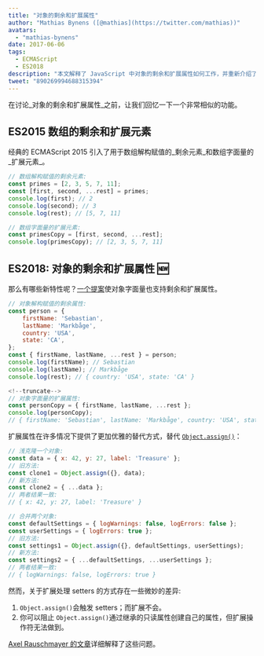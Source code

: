 ```yaml
---
title: "对象的剩余和扩展属性"
author: "Mathias Bynens ([@mathias](https://twitter.com/mathias))"
avatars:
  - "mathias-bynens"
date: 2017-06-06
tags:
  - ECMAScript
  - ES2018
description: "本文解释了 JavaScript 中对象的剩余和扩展属性如何工作，并重新介绍了数组的剩余和扩展元素。"
tweet: "890269994688315394"
---
```

在讨论_对象的剩余和扩展属性_之前，让我们回忆一下一个非常相似的功能。

## ES2015 数组的剩余和扩展元素

经典的 ECMAScript 2015 引入了用于数组解构赋值的_剩余元素_和数组字面量的_扩展元素_。

```js
// 数组解构赋值的剩余元素:
const primes = [2, 3, 5, 7, 11];
const [first, second, ...rest] = primes;
console.log(first); // 2
console.log(second); // 3
console.log(rest); // [5, 7, 11]

// 数组字面量的扩展元素:
const primesCopy = [first, second, ...rest];
console.log(primesCopy); // [2, 3, 5, 7, 11]
```

<feature-support chrome="47"
                 firefox="16"
                 safari="8"
                 nodejs="6"
                 babel="yes"></feature-support>

## ES2018: 对象的剩余和扩展属性 🆕

那么有哪些新特性呢？[一个提案](https://github.com/tc39/proposal-object-rest-spread)使对象字面量也支持剩余和扩展属性。

```js
// 对象解构赋值的剩余属性:
const person = {
    firstName: 'Sebastian',
    lastName: 'Markbåge',
    country: 'USA',
    state: 'CA',
};
const { firstName, lastName, ...rest } = person;
console.log(firstName); // Sebastian
console.log(lastName); // Markbåge
console.log(rest); // { country: 'USA', state: 'CA' }

<!--truncate-->
// 对象字面量的扩展属性:
const personCopy = { firstName, lastName, ...rest };
console.log(personCopy);
// { firstName: 'Sebastian', lastName: 'Markbåge', country: 'USA', state: 'CA' }
```

扩展属性在许多情况下提供了更加优雅的替代方式，替代 [`Object.assign()`](https://developer.mozilla.org/en-US/docs/Web/JavaScript/Reference/Global_Objects/Object/assign)：

```js
// 浅克隆一个对象:
const data = { x: 42, y: 27, label: 'Treasure' };
// 旧方法:
const clone1 = Object.assign({}, data);
// 新方法:
const clone2 = { ...data };
// 两者结果一致:
// { x: 42, y: 27, label: 'Treasure' }

// 合并两个对象:
const defaultSettings = { logWarnings: false, logErrors: false };
const userSettings = { logErrors: true };
// 旧方法:
const settings1 = Object.assign({}, defaultSettings, userSettings);
// 新方法:
const settings2 = { ...defaultSettings, ...userSettings };
// 两者结果一致:
// { logWarnings: false, logErrors: true }
```

然而，关于扩展处理 setters 的方式存在一些微妙的差异:

1. `Object.assign()`会触发 setters；而扩展不会。
1. 你可以阻止 `Object.assign()`通过继承的只读属性创建自己的属性，但扩展操作符无法做到。

[Axel Rauschmayer 的文章](http://2ality.com/2016/10/rest-spread-properties.html#spread-defines-properties-objectassign-sets-them)详细解释了这些问题。

<feature-support chrome="60"
                 firefox="55"
                 safari="11.1"
                 nodejs="8.6"
                 babel="yes"></feature-support>
